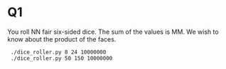 # Q1
You roll NN fair six-sided dice. The sum of the values is MM. We wish to know about the product of the faces.

```
 ./dice_roller.py 8 24 10000000
 ./dice_roller.py 50 150 10000000
```

